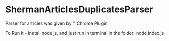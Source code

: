 # ShermanArticlesDuplicatesParser

Parser for articles was given by '' Chrome Plugin

To Run it - install node js, and just run in terminal in the folder: node index.js
